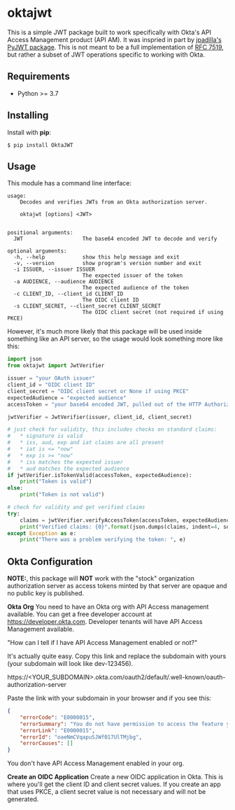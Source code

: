 # oktajwt

This is a simple JWT package built to work specifically with Okta's API Access Management product (API AM). It was inspried in part by [jpadilla's PyJWT package](https://github.com/jpadilla/pyjwt). This is not meant to be a full implementation of [RFC 7519](https://tools.ietf.org/html/rfc7519), but rather a subset of JWT operations specific to working with Okta.

## Requirements
* Python >= 3.7

## Installing
Install with **pip**:
```
$ pip install OktaJWT
```

## Usage
This module has a command line interface:
```
usage:
    Decodes and verifies JWTs from an Okta authorization server.

    oktajwt [options] <JWT>


positional arguments:
  JWT                   The base64 encoded JWT to decode and verify

optional arguments:
  -h, --help            show this help message and exit
  -v, --version         show program's version number and exit
  -i ISSUER, --issuer ISSUER
                        The expected issuer of the token
  -a AUDIENCE, --audience AUDIENCE
                        The expected audience of the token
  -c CLIENT_ID, --client_id CLIENT_ID
                        The OIDC client ID
  -s CLIENT_SECRET, --client_secret CLIENT_SECRET
                        The OIDC client secret (not required if using PKCE)
```

However, it's much more likely that this package will be used inside something like an API server, so the
usage would look something more like this:

```python
import json
from oktajwt import JwtVerifier

issuer = "your OAuth issuer"
client_id = "OIDC client ID"
client_secret = "OIDC client secret or None if using PKCE"
expectedAudience = "expected audience"
accessToken = "your base64 encoded JWT, pulled out of the HTTP Authorization header bearer token"

jwtVerifier = JwtVerifier(issuer, client_id, client_secret)

# just check for validity, this includes checks on standard claims:
#   * signature is valid
#   * iss, aud, exp and iat claims are all present
#   * iat is <= "now"
#   * exp is >= "now"
#   * iss matches the expexted issuer
#   * aud matches the expected audience
if jwtVerifier.isTokenValid(accessToken, expectedAudience):
    print("Token is valid")
else:
    print("Token is not valid")

# check for validity and get verified claims
try:
    claims = jwtVerifier.verifyAccessToken(accessToken, expectedAudience)
    print("Verified claims: {0}".format(json.dumps(claims, indent=4, sort_keys=True)))
except Exception as e:
    print("There was a problem verifying the token: ", e)
```

## Okta Configuration
**NOTE:**, this package will **NOT** work with the "stock" organization authorization server as access tokens minted by that server are opaque and no public key is published.

**Okta Org**
You need to have an Okta org with API Access management available. You can get a free developer account at https://developer.okta.com. Developer tenants will have API Access Management available.

"How can I tell if I have API Access Management enabled or not?"

It's actually quite easy. Copy this link and replace the subdomain with yours (your subdomain will look like dev-123456).

https://<YOUR_SUBDOMAIN>.okta.com/oauth2/default/.well-known/oauth-authorization-server

Paste the link with your subdomain in your browser and if you see this:

```json
{
    "errorCode": "E0000015",
    "errorSummary": "You do not have permission to access the feature you are requesting",
    "errorLink": "E0000015",
    "errorId": "oaeNmCVqapuSJWf017UlTMjbg",
    "errorCauses": []
}
```
You don't have API Access Management enabled in your org.

**Create an OIDC Application**
Create a new OIDC application in Okta. This is where you'll get the client ID and client secret values. If you create an app that uses PKCE, a client secret value is not necessary and will not be generated.